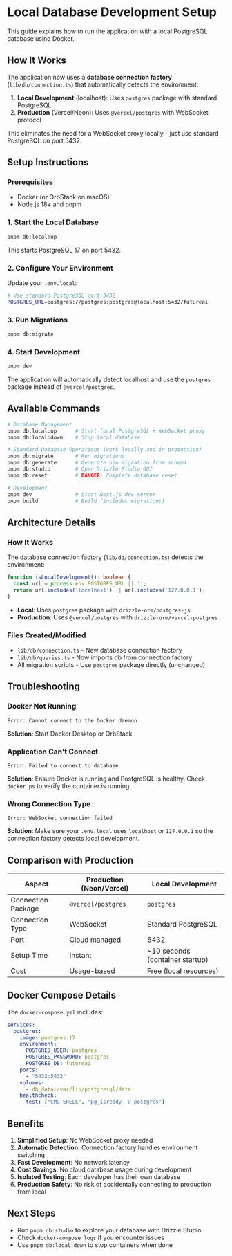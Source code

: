 # Local Database Development Setup

This guide explains how to run the application with a local PostgreSQL database using Docker.

## How It Works

The application now uses a **database connection factory** (`lib/db/connection.ts`) that automatically detects the environment:

1. **Local Development** (localhost): Uses `postgres` package with standard PostgreSQL
2. **Production** (Vercel/Neon): Uses `@vercel/postgres` with WebSocket protocol

This eliminates the need for a WebSocket proxy locally - just use standard PostgreSQL on port 5432.

## Setup Instructions

### Prerequisites
- Docker (or OrbStack on macOS)
- Node.js 18+ and pnpm

### 1. Start the Local Database

```bash
pnpm db:local:up
```

This starts PostgreSQL 17 on port 5432.

### 2. Configure Your Environment

Update your `.env.local`:

```bash
# Use standard PostgreSQL port 5432
POSTGRES_URL=postgres://postgres:postgres@localhost:5432/futureai
```

### 3. Run Migrations

```bash
pnpm db:migrate
```

### 4. Start Development

```bash
pnpm dev
```

The application will automatically detect localhost and use the `postgres` package instead of `@vercel/postgres`.

## Available Commands

```bash
# Database Management
pnpm db:local:up      # Start local PostgreSQL + WebSocket proxy
pnpm db:local:down    # Stop local database

# Standard Database Operations (work locally and in production)
pnpm db:migrate       # Run migrations
pnpm db:generate      # Generate new migration from schema
pnpm db:studio        # Open Drizzle Studio GUI
pnpm db:reset         # DANGER: Complete database reset

# Development
pnpm dev              # Start Next.js dev server
pnpm build            # Build (includes migrations)
```

## Architecture Details

### How It Works

The database connection factory (`lib/db/connection.ts`) detects the environment:

```typescript
function isLocalDevelopment(): boolean {
  const url = process.env.POSTGRES_URL || '';
  return url.includes('localhost') || url.includes('127.0.0.1');
}
```

- **Local**: Uses `postgres` package with `drizzle-orm/postgres-js`
- **Production**: Uses `@vercel/postgres` with `drizzle-orm/vercel-postgres`

### Files Created/Modified

- `lib/db/connection.ts` - New database connection factory
- `lib/db/queries.ts` - Now imports db from connection factory
- All migration scripts - Use `postgres` package directly (unchanged)

## Troubleshooting

### Docker Not Running
```
Error: Cannot connect to the Docker daemon
```
**Solution**: Start Docker Desktop or OrbStack

### Application Can't Connect
```
Error: Failed to connect to database
```
**Solution**: Ensure Docker is running and PostgreSQL is healthy. Check `docker ps` to verify the container is running.

### Wrong Connection Type
```
Error: WebSocket connection failed
```
**Solution**: Make sure your `.env.local` uses `localhost` or `127.0.0.1` so the connection factory detects local development.

## Comparison with Production

| Aspect | Production (Neon/Vercel) | Local Development |
|--------|-------------------------|-------------------|
| Connection Package | `@vercel/postgres` | `postgres` |
| Connection Type | WebSocket | Standard PostgreSQL |
| Port | Cloud managed | 5432 |
| Setup Time | Instant | ~10 seconds (container startup) |
| Cost | Usage-based | Free (local resources) |

## Docker Compose Details

The `docker-compose.yml` includes:

```yaml
services:
  postgres:
    image: postgres:17
    environment:
      POSTGRES_USER: postgres
      POSTGRES_PASSWORD: postgres
      POSTGRES_DB: futureai
    ports:
      - "5432:5432"
    volumes:
      - db_data:/var/lib/postgresql/data
    healthcheck:
      test: ["CMD-SHELL", "pg_isready -U postgres"]
```

## Benefits

1. **Simplified Setup**: No WebSocket proxy needed
2. **Automatic Detection**: Connection factory handles environment switching
3. **Fast Development**: No network latency
4. **Cost Savings**: No cloud database usage during development
5. **Isolated Testing**: Each developer has their own database
6. **Production Safety**: No risk of accidentally connecting to production from local

## Next Steps

- Run `pnpm db:studio` to explore your database with Drizzle Studio
- Check `docker-compose logs` if you encounter issues
- Use `pnpm db:local:down` to stop containers when done